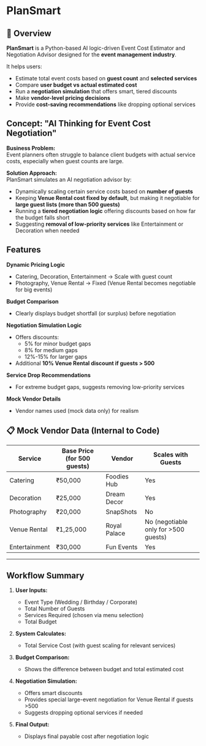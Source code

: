 # PlanSmart

## 📍 Overview

**PlanSmart** is a Python-based AI logic-driven Event Cost Estimator and Negotiation Advisor designed for the **event management industry**.

It helps users:  
- Estimate total event costs based on **guest count** and **selected services**  
- Compare **user budget vs actual estimated cost**  
- Run a **negotiation simulation** that offers smart, tiered discounts  
- Make **vendor-level pricing decisions**  
- Provide **cost-saving recommendations** like dropping optional services  


## Concept: "AI Thinking for Event Cost Negotiation"

**Business Problem:**  
Event planners often struggle to balance client budgets with actual service costs, especially when guest counts are large.

**Solution Approach:**  
PlanSmart simulates an AI negotiation advisor by:  
- Dynamically scaling certain service costs based on **number of guests**  
- Keeping **Venue Rental cost fixed by default**, but making it negotiable for **large guest lists (more than 500 guests)**  
- Running a **tiered negotiation logic** offering discounts based on how far the budget falls short  
- Suggesting **removal of low-priority services** like Entertainment or Decoration when needed  


## Features

**Dynamic Pricing Logic**  
- Catering, Decoration, Entertainment → Scale with guest count  
- Photography, Venue Rental → Fixed (Venue Rental becomes negotiable for big events)  

**Budget Comparison**  
- Clearly displays budget shortfall (or surplus) before negotiation  

**Negotiation Simulation Logic**  
- Offers discounts:  
  - 5% for minor budget gaps  
  - 8% for medium gaps  
  - 12%-15% for larger gaps  
- Additional **10% Venue Rental discount if guests > 500**

**Service Drop Recommendations**  
- For extreme budget gaps, suggests removing low-priority services  

**Mock Vendor Details**  
- Vendor names used (mock data only) for realism  


## 📋 Mock Vendor Data (Internal to Code)

| Service       | Base Price (for 500 guests) | Vendor        | Scales with Guests |
|---------------|-----------------------------|---------------|--------------------|
| Catering      | ₹50,000                     | Foodies Hub   | Yes                |
| Decoration    | ₹25,000                     | Dream Decor   | Yes                |
| Photography   | ₹20,000                     | SnapShots     | No                 |
| Venue Rental  | ₹1,25,000                   | Royal Palace  | No (negotiable only for >500 guests) |
| Entertainment | ₹30,000                     | Fun Events    | Yes                |

---

## Workflow Summary

1. **User Inputs:**
   - Event Type (Wedding / Birthday / Corporate)
   - Total Number of Guests
   - Services Required (chosen via menu selection)
   - Total Budget

2. **System Calculates:**
   - Total Service Cost (with guest scaling for relevant services)

3. **Budget Comparison:**
   - Shows the difference between budget and total estimated cost

4. **Negotiation Simulation:**
   - Offers smart discounts
   - Provides special large-event negotiation for Venue Rental if guests >500
   - Suggests dropping optional services if needed

5. **Final Output:**
   - Displays final payable cost after negotiation logic
